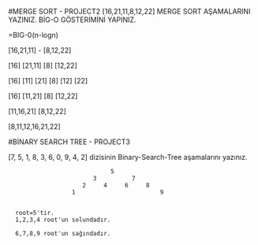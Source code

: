 #MERGE SORT - PROJECT2
[16,21,11,8,12,22]   MERGE SORT AŞAMALARINI YAZINIZ. BİG-O GÖSTERİMİNİ YAPINIZ.

=BIG-0(n-logn)

[16,21,11] - [8,12,22]

[16] [21,11] [8] [12,22]

[16] [11] [21]  [8]  [12] [22]

[16] [11,21]  [8]  [12,22]

[11,16,21]     [8,12,22]

[8,11,12,16,21,22]


#BİNARY SEARCH TREE - PROJECT3

[7, 5, 1, 8, 3, 6, 0, 9, 4, 2] dizisinin Binary-Search-Tree aşamalarını yazınız.



                                 5
                            3          7
                         2     4     6     8
                      1                        9


      root=5'tir.
      1,2,3,4 root'un solundadır.

      6,7,8,9 root'un sağındadır.

      



